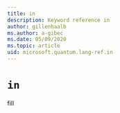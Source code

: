 ```yaml
---
title: in
description: Keyword reference in
author: gillenhaalb
ms.author: a-gibec
ms.date: 05/09/2020
ms.topic: article
uid: microsoft.quantum.lang-ref.in
---
```


# `in`

fill